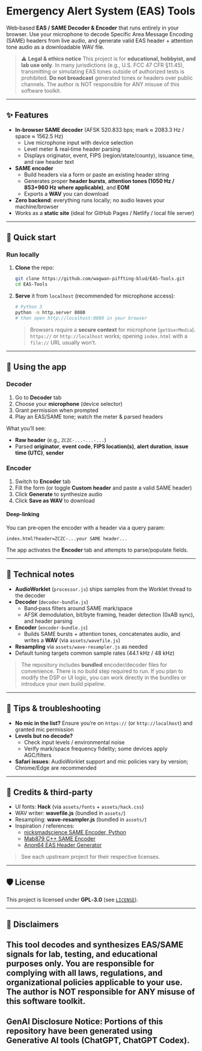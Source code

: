 # Emergency Alert System (EAS) Tools

Web‑based **EAS / SAME Decoder & Encoder** that runs entirely in your browser. Use your microphone to decode Specific Area Message Encoding (SAME) headers from live audio, and generate valid EAS header + attention tone audio as a downloadable WAV file.

> ⚠️ **Legal & ethics notice**
> This project is for **educational, hobbyist, and lab use only**. In many jurisdictions (e.g., U.S. FCC 47 CFR §11.45), transmitting or simulating EAS tones outside of authorized tests is prohibited. **Do not broadcast** generated tones or headers over public channels. The author is NOT responsible for ANY misuse of this software toolkit.

---

## ✨ Features

* **In‑browser SAME decoder** (AFSK 520.833 bps; mark ≈ 2083.3 Hz / space ≈ 1562.5 Hz)
  * Live microphone input with device selection
  * Level meter & real‑time header parsing
  * Displays originator, event, FIPS (region/state/county), issuance time, and raw header text
* **SAME encoder**
  * Build headers via a form or paste an existing header string
  * Generates proper **header bursts**, **attention tones (1050 Hz / 853+960 Hz where applicable)**, and **EOM**
  * Exports a **WAV** you can download
* **Zero backend**: everything runs locally; no audio leaves your machine/browser
* Works as a **static site** (ideal for GitHub Pages / Netlify / local file server)

---

## 🚀 Quick start

### Run locally

1. **Clone** the repo:

   ```bash
   git clone https://github.com/wagwan-piffting-blud/EAS-Tools.git
   cd EAS-Tools
   ```
2. **Serve** it from `localhost` (recommended for microphone access):

   ```bash
   # Python 3
   python -m http.server 8080
   # then open http://localhost:8080 in your browser
   ```

   > Browsers require a **secure context** for microphone (`getUserMedia`). `https://` or `http://localhost` works; opening `index.html` with a `file://` URL usually won’t.

---

## 🧭 Using the app

### Decoder

1. Go to **Decoder** tab
2. Choose your **microphone** (device selector)
3. Grant permission when prompted
4. Play an EAS/SAME tone; watch the meter & parsed headers

What you’ll see:

* **Raw header** (e.g., `ZCZC-...-...-...`)
* Parsed **originator**, **event code**, **FIPS location(s)**, **alert duration**, **issue time (UTC)**, **sender**

### Encoder

1. Switch to **Encoder** tab
2. Fill the form (or toggle **Custom header** and paste a valid SAME header)
3. Click **Generate** to synthesize audio
4. Click **Save as WAV** to download

#### Deep‑linking

You can pre‑open the encoder with a header via a query param:

```
index.html?header=ZCZC-...your SAME header...
```

The app activates the **Encoder** tab and attempts to parse/populate fields.

---

## 🔧 Technical notes

* **AudioWorklet** (`processor.js`) ships samples from the Worklet thread to the decoder
* **Decoder** (`decoder-bundle.js`)
  * Band‑pass filters around SAME mark/space
  * AFSK demodulation, bit/byte framing, header detection (0xAB sync), and header parsing
* **Encoder** (`encoder-bundle.js`)
  * Builds SAME bursts + attention tones, concatenates audio, and writes a **WAV** (via `assets/wavefile.js`)
* **Resampling** via `assets/wave-resampler.js` as needed
* Default tuning targets common sample rates (44.1 kHz / 48 kHz)

> The repository includes **bundled** encoder/decoder files for convenience. There is no build step required to run. If you plan to modify the DSP or UI logic, you can work directly in the bundles or introduce your own build pipeline.

---

## 🧪 Tips & troubleshooting

* **No mic in the list?** Ensure you’re on `https://` (or `http://localhost`) and granted mic permission
* **Levels but no decode?**
  * Check input levels / environmental noise
  * Verify mark/space frequency fidelity; some devices apply AGC/filters
* **Safari issues**: AudioWorklet support and mic policies vary by version; Chrome/Edge are recommended

---

## 📜 Credits & third‑party

* UI fonts: **Hack** (via `assets/fonts` + `assets/hack.css`)
* WAV writer: **wavefile.js** (bundled in `assets/`)
* Resampling: **wave‑resampler.js** (bundled in `assets/`)
* Inspiration / references:
  * [nicksmadscience SAME Encoder, Python](https://github.com/nicksmadscience/eas-same-encoder)
  * [Mab879 C++ SAME Encoder](https://github.com/Mab879/eas_encoder)
  * [Anon64 EAS Header Generator](https://anon64.bitkit.us/eas-gen/)

> See each upstream project for their respective licenses.

---

## 🛡️ License

This project is licensed under **GPL‑3.0** (see [`LICENSE`](./LICENSE)).

---

## 📍 Disclaimers

## This tool decodes and synthesizes EAS/SAME signals for **lab, testing, and educational** purposes only. You are responsible for complying with all laws, regulations, and organizational policies applicable to your use. The author is NOT responsible for ANY misuse of this software toolkit.

## GenAI Disclosure Notice: Portions of this repository have been generated using Generative AI tools (ChatGPT, ChatGPT Codex).

